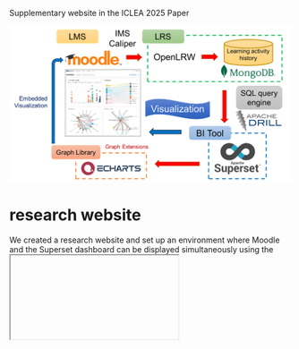 Supplementary website in the ICLEA 2025 Paper  

![graph no.1](image/fig_1.png)

# research website
We created a research website and set up an environment where Moodle and the Superset dashboard can be displayed simultaneously using the <iframe> tag. The left side of Figure 1 is the Moodle screen, and the right side is the dashboard screen visualized by Apache Superset.  

![research website](image/res_web_site.png)
Fig. Screenshot of the system's dashboard embedded with Moodle learning content

# Graph No.1 : Frequency by access time
![graph no.1](image/gra_01_en.png)

# Graph No.2 : Engagement status
![graph no.2](image/gra_02_en.png)

# Graph No.3 : Graph chart
![graph no.3](image/gra_03_en.png)

# Graph No.4 : Graph chart V2
![graph no.4](image/gra_04_en.png)

# Graph No.5 : User activity frequency
![graph no.5](image/gra_05_en.png)

# Graph No.6 : Number of accesses (users / day)
![graph no.6](image/gra_06_en.png)

# Graph No.7 : Activity of all learners
![graph no.7](image/gra_07_en.png)

# Graph No.8 : Cumulative user events
![graph no.8](image/gra_08_en.png)

# Graph No.9 : LMS events
![graph no.9](image/gra_09_en.png)

# Graph No.10 : Task activity check (Moodle)
![graph no.10](image/gra_10_en.png)

# Graph No.11 : User activity history (Moodle)
![graph no.11](image/gra_11_en.png)


